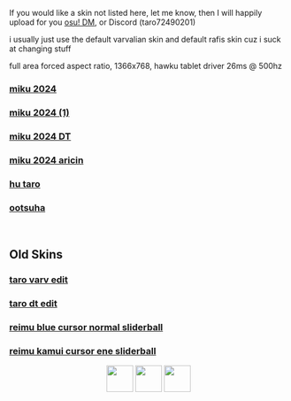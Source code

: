 If you would like a skin not listed here, let me know, then I will happily upload for you 
[osu! DM](https://osu.ppy.sh/home/messages/users/13586618), or Discord (taro72490201)

i usually just use the default varvalian skin and default rafis skin cuz i suck at changing stuff

full area forced aspect ratio, 1366x768, hawku tablet driver 26ms @ 500hz

### [miku 2024](https://taro.s-ul.eu/05hQT34R)

### [miku 2024 (1)](https://taro.s-ul.eu/zuXiR2Qo)

### [miku 2024 DT](https://taro.s-ul.eu/HehdS3sF)

### [miku 2024 aricin](https://drive.google.com/file/d/1N5SID_qqLoVkkvNnY2hz1BK7WnHEA-oa/view?usp=sharing)

### [hu taro](https://taro.s-ul.eu/5JruvqHQ)

### [ootsuha](https://taro.s-ul.eu/tjTnhZdy)
&nbsp;
## Old Skins

### [taro varv edit](https://taro.s-ul.eu/JNw7novc)

### [taro dt edit](https://taro.s-ul.eu/18SFpsAZ)

### [reimu blue cursor normal sliderball](https://cdn.discordapp.com/attachments/992156163099607131/1035785983439949896/reimu_-_blue_cursor_normal_sliderball.osk?ex=65f52cde&is=65e2b7de&hm=1570a5d936ba62272d46adc10f11bb7b78a1a2c3e3f05f01bdcd44ffd7b2a334&)

### [reimu kamui cursor ene sliderball](https://cdn.discordapp.com/attachments/992156163099607131/1035785983830003773/reimu_-_kamui_cursor_ene_sliderball.osk?ex=65f52cde&is=65e2b7de&hm=cdf4e546a50949114d1f72d09bb7783664027e3526ab28fe512b349a27d4308a&)

<p align="center">
<a href="https://osu.ppy.sh/users/13586618"><img src="https://upload.wikimedia.org/wikipedia/commons/thumb/1/1e/Osu%21_Logo_2016.svg/1024px-Osu%21_Logo_2016.svg.png" width="48"></a>
<a href="https://www.youtube.com/channel/UCQYl9IjVQDvESjWa5gTQKFg"><img src="https://upload.wikimedia.org/wikipedia/commons/thumb/d/d1/Youtube-variation.png/640px-Youtube-variation.png" width="48"></a>
<a href="https://www.twitch.tv/taro72490201"><img src="https://www.freepnglogos.com/uploads/purple-twitch-logo-png-18.png" width="48"></a>
</p>
